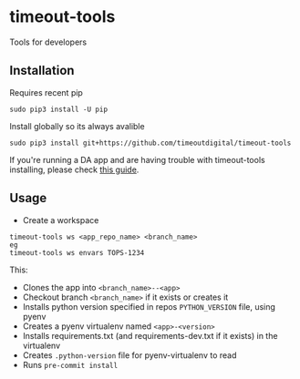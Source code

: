 timeout-tools
=============

Tools for developers


Installation
------------

Requires recent pip

```
sudo pip3 install -U pip
```

Install globally so its always avalible

```
sudo pip3 install git+https://github.com/timeoutdigital/timeout-tools
```

If you're running a DA app and are having trouble with timeout-tools installing, please check [this guide](https://timeoutgroup.atlassian.net/wiki/spaces/TD/pages/3220537347/Run+a+Data+App+for+the+first+time).

Usage
-----

- Create a workspace

```
timeout-tools ws <app_repo_name> <branch_name>
eg
timeout-tools ws envars TOPS-1234
```

This:

- Clones the app into `<branch_name>--<app>`
- Checkout branch `<branch_name>` if it exists or creates it
- Installs python version specified in repos `PYTHON_VERSION` file, using pyenv
- Creates a pyenv virtualenv named `<app>-<version>`
- Installs requirements.txt (and requirements-dev.txt if it exists) in the virtualenv
- Creates `.python-version` file for pyenv-virtualenv to read
- Runs `pre-commit install`
